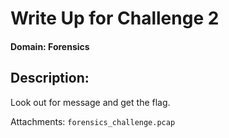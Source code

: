 # Write Up for Challenge 2

#### Domain: Forensics
## Description:

Look out for message and get the flag.

Attachments:  ```forensics_challenge.pcap```